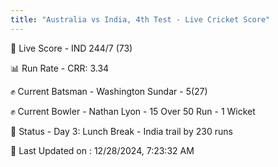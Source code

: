 ```yaml
---
title: "Australia vs India, 4th Test - Live Cricket Score"
---
```


🔴 Live Score - IND 244/7 (73)  

📊 Run Rate - CRR: 3.34  

✊ Current Batsman - Washington Sundar - 5(27)  

✊ Current Bowler - Nathan Lyon - 15 Over 50 Run - 1 Wicket  

📑 Status - Day 3: Lunch Break - India trail by 230 runs

📝 Last Updated on : 12/28/2024, 7:23:32 AM  

